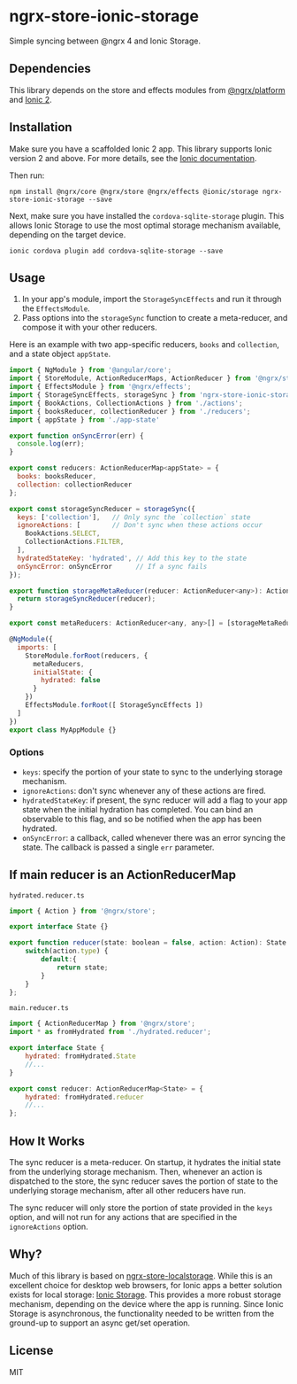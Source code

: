 # ngrx-store-ionic-storage

Simple syncing between @ngrx 4 and Ionic Storage.

## Dependencies

This library depends on the store and effects modules from [@ngrx/platform](https://github.com/ngrx/platform) and [Ionic 2](https://ionicframework.com/docs/).

## Installation

Make sure you have a scaffolded Ionic 2 app. This library supports Ionic version 2 and above. For more details, see the [Ionic documentation](https://ionicframework.com/docs/v2/setup/installation/).

Then run:

```
npm install @ngrx/core @ngrx/store @ngrx/effects @ionic/storage ngrx-store-ionic-storage --save
```

Next, make sure you have installed the `cordova-sqlite-storage` plugin. This allows Ionic Storage to use the most optimal storage mechanism available, depending on the target device.

```
ionic cordova plugin add cordova-sqlite-storage --save
```

## Usage

1. In your app's module, import the `StorageSyncEffects` and run it through the `EffectsModule`.
2. Pass options into the `storageSync` function to create a meta-reducer, and compose it with your other reducers.

Here is an example with two app-specific reducers, `books` and `collection`, and a state object `appState`.

``` js
import { NgModule } from '@angular/core';
import { StoreModule, ActionReducerMaps, ActionReducer } from '@ngrx/store';
import { EffectsModule } from '@ngrx/effects';
import { StorageSyncEffects, storageSync } from 'ngrx-store-ionic-storage';
import { BookActions, CollectionActions } from './actions';
import { booksReducer, collectionReducer } from './reducers';
import { appState } from './app-state'

export function onSyncError(err) {
  console.log(err);
}

export const reducers: ActionReducerMap<appState> = {
  books: booksReducer,
  collection: collectionReducer
};

export const storageSyncReducer = storageSync({
  keys: ['collection'],   // Only sync the `collection` state
  ignoreActions: [        // Don't sync when these actions occur
    BookActions.SELECT,
    CollectionActions.FILTER,
  ],
  hydratedStateKey: 'hydrated', // Add this key to the state
  onSyncError: onSyncError      // If a sync fails
});

export function storageMetaReducer(reducer: ActionReducer<any>): ActionReducer<any, any> {
  return storageSyncReducer(reducer);
}

export const metaReducers: ActionReducer<any, any>[] = [storageMetaReducer];

@NgModule({
  imports: [
    StoreModule.forRoot(reducers, { 
      metaReducers,
      initialState: {
        hydrated: false
      }
    })
    EffectsModule.forRoot([ StorageSyncEffects ])
  ]
})
export class MyAppModule {}
```

### Options

- `keys`: specify the portion of your state to sync to the underlying storage mechanism.
- `ignoreActions`: don't sync whenever any of these actions are fired.
- `hydratedStateKey`: if present, the sync reducer will add a flag to your app state when the initial hydration has completed. You can bind an observable to this flag, and so be notified when the app has been hydrated.
- `onSyncError`: a callback, called whenever there was an error syncing the state. The callback is passed a single `err` parameter.

## If main reducer is an ActionReducerMap

`hydrated.reducer.ts`
```js
import { Action } from '@ngrx/store';

export interface State {}

export function reducer(state: boolean = false, action: Action): State {
    switch(action.type) {
        default:{
            return state;
        }
    }
};
```

`main.reducer.ts`
```js
import { ActionReducerMap } from '@ngrx/store';
import * as fromHydrated from './hydrated.reducer';

export interface State {
    hydrated: fromHydrated.State
    //...
}

export const reducer: ActionReducerMap<State> = {
    hydrated: fromHydrated.reducer
    //...
};
```

## How It Works

The sync reducer is a meta-reducer. On startup, it hydrates the initial state from the underlying storage mechanism. Then, whenever an action is dispatched to the store, the sync reducer saves the portion of state to the underlying storage mechanism, after all other reducers have run.

The sync reducer will only store the portion of state provided in the `keys` option, and will not run for any actions that are specified in the `ignoreActions` option.

## Why?

Much of this library is based on [ngrx-store-localstorage](https://github.com/btroncone/ngrx-store-localstorage). While this is an excellent choice for desktop web browsers, for Ionic apps a better solution exists for local storage: [Ionic Storage](https://ionicframework.com/docs/v2/storage/). This provides a more robust storage mechanism, depending on the device where the app is running. Since Ionic Storage is asynchronous, the functionality needed to be written from the ground-up to support an async get/set operation.

## License

MIT
